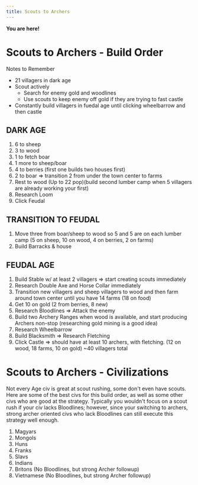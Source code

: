 ```yaml
---
title: Scouts to Archers
---
```

 
**You are here!**

# Scouts to Archers - Build Order

Notes to Remember
- 21 villagers in dark age
- Scout actively
    - Search for enemy gold and woodlines
    - Use scouts to keep enemy off gold if they are trying to fast castle
- Constantly build villagers in fuedal age until clicking wheelbarrow and then castle

## DARK AGE
1. 6 to sheep
2. 3 to wood
3. 1 to fetch boar
4. 1 more to sheep/boar
5. 4 to berries (first one builds two houses first)
6. 2 to boar => transition 2 from under the town center to farms
7. Rest to wood (Up to 22 pop)(build second lumber camp when 5 villagers are already working your first)
8. Research Loom
9. Click Feudal

## TRANSITION TO FEUDAL

1. Move three from boar/sheep to wood so 5 and 5 are on each lumber camp (5 on sheep, 10 on wood, 4 on berries, 2 on farms)
2. Build Barracks & house

## FEUDAL AGE
1. Build Stable w/ at least 2 villagers => start creating scouts immediately
2. Research Double Axe and Horse Collar immediately
3. Transition new villagers and sheep villagers to wood and then farm around town center until you have 14 farms (18 on food)
4. Get 10 on gold (2 from berries, 8 new)
5. Research Bloodlines => Attack the enemy
6. Build two Archery Ranges when wood is available, and start producing Archers non-stop (researching gold mining is a good idea)
7. Research Wheelbarrow
8. Build Blacksmith => Research Fletching
9. Click Castle => should have at least 10 archers, with fletching. (12 on wood, 18 farms, 10 on gold) ~40 villagers total

# Scouts to Archers - Civilizations
Not every Age civ is great at scout rushing, some don't even have scouts. Here are some of the best civs for this build order, as well as some other civs who are good at the strategy. Typically you wouldn't focus on a scout rush if your civ lacks Bloodlines; however, since your switching to archers, strong archer oriented civs who lack Bloodlines can still execute this strategy well enough.

1. Magyars
2. Mongols
3. Huns
4. Franks
5. Slavs
6. Indians
7. Britons (No Bloodlines, but strong Archer followup)
8. Vietnamese (No Bloodlines, but strong Archer followup)

